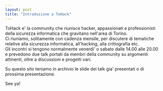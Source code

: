 ```yaml
---
layout: post
title: "Introduzione a ToHack"
---
```


ToHack e' la community che riunisce hacker, appassionati e professionisti della sicurezza informatica che gravitano nell'area di Torino.  
Ci riuniamo, solitamente con cadenza mensile, per discutere di tematiche relative alla sicurezza informatica, all'hacking, alla crittografia etc.  
Gli incontri si tengono normalmente venerdi' o sabato dalle 14.00 alle 20.00 e prevedono due talk portati da membri della community su argomenti attinenti, oltre a discussioni e progetti vari.

Su questo sito teniamo in archivio le slide dei talk gia' presentati o di prossima presentazione.

See ya!
